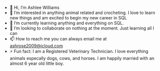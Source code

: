 - 👋 Hi, I’m Ashlee Williams
- 👀 I’m interested in anything animal related and crocheting. I love to learn new things and am excited to begin my new career in SQL
- 🌱 I’m currently learning anything and everything on SQL.
- 💞️ I’m looking to collaborate on nothing at the moment. Just learning all I can
- 📫 How to reach me you can always email me at ashrose2009@icloud.com
- ⚡ Fun fact: I am a Registered Veterinary Technician. I love everything animals especally dogs, cows, and horses. I am happily married with an almost 6 year old little boy.

<!---
AshleeRW/AshleeRW is a ✨ special ✨ repository because its `README.md` (this file) appears on your GitHub profile.
You can click the Preview link to take a look at your changes.
--->
